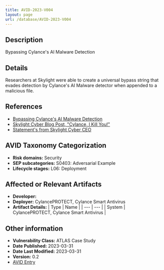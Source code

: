 ```yaml
---
title: AVID-2023-V004
layout: page
url: /database/AVID-2023-V004
---
```


## Description

Bypassing Cylance's AI Malware Detection

## Details

Researchers at Skylight were able to create a universal bypass string that evades detection by Cylance's AI Malware detector when appended to a malicious file.

## References

- [Bypassing Cylance's AI Malware Detection](https://atlas.mitre.org/studies/AML.CS0003)
- [Skylight Cyber Blog Post, "Cylance, I Kill You!"](https://skylightcyber.com/2019/07/18/cylance-i-kill-you/)
- [Statement's from Skylight Cyber CEO](https://www.security7.net/news/the-new-cylance-vulnerability-what-you-need-to-know)

## AVID Taxonomy Categorization

- **Risk domains:** Security
- **SEP subcategories:** S0403: Adversarial Example
- **Lifecycle stages:** L06: Deployment

## Affected or Relevant Artifacts

- **Developer:** 
- **Deployer:** CylancePROTECT, Cylance Smart Antivirus
- **Artifact Details:**
| Type | Name |
| --- | --- | 
| System | CylancePROTECT, Cylance Smart Antivirus |

## Other information

- **Vulnerability Class:** ATLAS Case Study
- **Date Published:** 2023-03-31
- **Date Last Modified:** 2023-03-31
- **Version:** 0.2
- [AVID Entry](https://github.com/avidml/avid-db/tree/main/vulnerabilities/2023/AVID-2023-V004.json)

